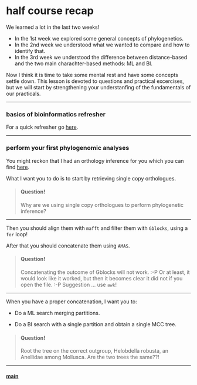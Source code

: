 # half course recap

We learned a lot in the last two weeks!

- In the 1st week we explored some general concepts of phylogenetics.
- In the 2nd week we understood what we wanted to compare and how to identify that.
- In the 3rd week we understood the difference between distance-based and the two main charachter-based methods: ML and BI.

Now I think it is time to take some mental rest and have some concepts settle down. This lesson is devoted to questions and practical excercises, but we will start by strengthening your understanfing of the fundamentals of our practicals.

---

### basics of bioinformatics refresher

For a quick refresher go [here](https://github.com/for-giobbe/MP25/blob/main/practicals/refresher.md).

---

### perform your first phylogenomic analyses

You might reckon that I had an orthology inference for you which you can find [here](https://github.com/for-giobbe/MP25/blob/main/data/OrthoFinder.zip).

What I want you to do is to start by retrieving single copy orthologues.

>#### Question!
>Why are we using single copy orthologues to perform phylogenetic inference?

---

Then you should align them with ```mafft``` and filter them with ```Gblocks```, using a ```for``` loop!

After that you should concatenate them using ```AMAS```. 

>#### Question!
>Concatenating the outcome of Gblocks will not work. :-P Or at least, it would look like it worked, but then it becomes clear it did not if you open the file. :-P Suggestion ... use ```awk```!

---

When you have a proper concatenation, I want you to:

- Do a ML search merging partitions.

- Do a BI search with a single partition and obtain a single MCC tree.

>#### Question!
>Root the tree on the correct outgroup, Helobdella robusta, an Anellidae among Mollusca. Are the two trees the same??!

---

#### [main](https://github.com/for-giobbe/MP25)